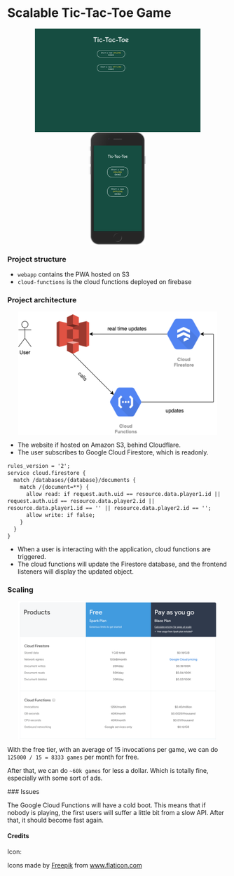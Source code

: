 # Scalable Tic-Tac-Toe Game


<div align="center">
  <img src="./docs/tictactoe-desktop.png" alt="desktop illustration" width="75%" align="center" />
</div>
<div align="center">
  <img src="./docs/tictactoe-iphone.png" alt="smartphone illustration" width="25%" align="center" />
</div>

### Project structure

- `webapp` contains the PWA hosted on S3
- `cloud-functions` is the cloud functions deployed on firebase

### Project architecture

<div align="center">
  <img src="./docs/infra.png" alt="architecture" width="90%" align="center" />
</div>

- The website if hosted on Amazon S3, behind Cloudflare.
- The user subscribes to Google Cloud Firestore, which is readonly.

```
rules_version = '2';
service cloud.firestore {
  match /databases/{database}/documents {
    match /{document=**} {
      allow read: if request.auth.uid == resource.data.player1.id || request.auth.uid == resource.data.player2.id || resource.data.player1.id == '' || resource.data.player2.id == '';
      allow write: if false;
    }
  }
}
```

- When a user is interacting with the application, cloud functions are triggered.
- The cloud functions will update the Firestore database, and the frontend listeners will display the updated object.


### Scaling


<div align="center">
  <img src="./docs/pricing.png" alt="scaling" width="90%" align="center" />
</div>

With the free tier, with an average of 15 invocations per game, we can do `125000 / 15 = 8333 games` per month for free.

After that, we can do `~60k games` for less a dollar. Which is totally fine, especially with some sort of ads.

### Issues

The Google Cloud Functions will have a cold boot. This means that if nobody is playing, the first users will suffer a little bit from a slow API. After that, it should become fast again.


#### Credits
Icon:
<div>Icons made by <a href="https://www.flaticon.com/authors/freepik" title="Freepik">Freepik</a> from <a href="https://www.flaticon.com/" title="Flaticon">www.flaticon.com</a></div>
